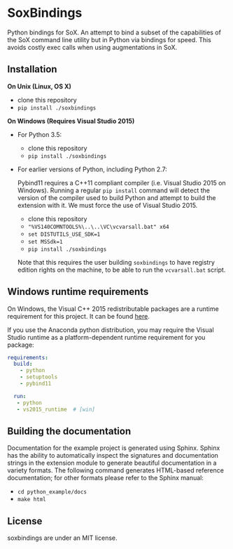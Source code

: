 SoxBindings
==============

Python bindings for SoX. An attempt to bind a subset of the capabilities of
the SoX command line utility but in Python via bindings for speed. This 
avoids costly exec calls when using augmentations in SoX.

Installation
------------

**On Unix (Linux, OS X)**

 - clone this repository
 - `pip install ./soxbindings`

**On Windows (Requires Visual Studio 2015)**

 - For Python 3.5:
     - clone this repository
     - `pip install ./soxbindings`
 - For earlier versions of Python, including Python 2.7:

   Pybind11 requires a C++11 compliant compiler (i.e. Visual Studio 2015 on
   Windows). Running a regular `pip install` command will detect the version
   of the compiler used to build Python and attempt to build the extension
   with it. We must force the use of Visual Studio 2015.

     - clone this repository
     - `"%VS140COMNTOOLS%\..\..\VC\vcvarsall.bat" x64`
     - `set DISTUTILS_USE_SDK=1`
     - `set MSSdk=1`
     - `pip install ./soxbindings`

   Note that this requires the user building `soxbindings` to have registry edition
   rights on the machine, to be able to run the `vcvarsall.bat` script.


Windows runtime requirements
----------------------------

On Windows, the Visual C++ 2015 redistributable packages are a runtime
requirement for this project. It can be found [here](https://www.microsoft.com/en-us/download/details.aspx?id=48145).

If you use the Anaconda python distribution, you may require the Visual Studio
runtime as a platform-dependent runtime requirement for you package:

```yaml
requirements:
  build:
    - python
    - setuptools
    - pybind11

  run:
   - python
   - vs2015_runtime  # [win]
```


Building the documentation
--------------------------

Documentation for the example project is generated using Sphinx. Sphinx has the
ability to automatically inspect the signatures and documentation strings in
the extension module to generate beautiful documentation in a variety formats.
The following command generates HTML-based reference documentation; for other
formats please refer to the Sphinx manual:

 - `cd python_example/docs`
 - `make html`

License
-------

soxbindings are under an MIT license.

